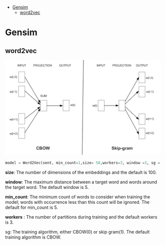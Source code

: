 <!--ts-->
   * [Gensim](#gensim)
      * [word2vec](#word2vec)

<!-- Added by: gil_diy, at: Mon 14 Feb 2022 09:19:29 IST -->

<!--te-->

# Gensim

## word2vec


<p align="center"> <!-- style="width:400px;" -->
  <img src="images/nlp/word2vec.jpg" title="tool tip here">
</p>

```python
model = Word2Vec(sent, min_count=1,size= 50,workers=3, window =3, sg = 1)
```

**size**: The number of dimensions of the embeddings and the default is 100.

**window**: The maximum distance between a target word and words around the target word. The default window is 5.

**min_count**: The minimum count of words to consider when training the model; words with occurrence less than this count will be ignored. The default for min_count is 5.

**workers** : The number of partitions during training and the default workers is 3.

sg: The training algorithm, either CBOW(0) or skip gram(1). The default training algorithm is CBOW.